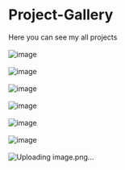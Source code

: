 # Project-Gallery
Here you can see my all projects
<br/><br/>
![image](https://user-images.githubusercontent.com/96313339/169854603-a6771bc3-60d2-4eb7-9362-6db47fdafea0.png)
<br/><br/>
![image](https://user-images.githubusercontent.com/96313339/171640493-30d95087-6d79-4530-98f4-94c2ca5b1ad2.png)
<br/><br/>
![image](https://user-images.githubusercontent.com/96313339/171640674-a52898cd-00d9-4f4f-92cc-b3abc197d4a8.png)
<br/><br/>
![image](https://user-images.githubusercontent.com/96313339/171640764-d8b7a8f4-91b4-41ce-83aa-0862f97137e4.png)
<br/><br/>
![image](https://user-images.githubusercontent.com/96313339/171640836-acbaed00-3fed-4bfe-983a-bd515dd1d610.png)
<br/><br/>
![image](https://user-images.githubusercontent.com/96313339/171640936-af8be6d4-7227-402a-bf60-001e4e538429.png)
<br/><br/>
![Uploading image.png…]()
